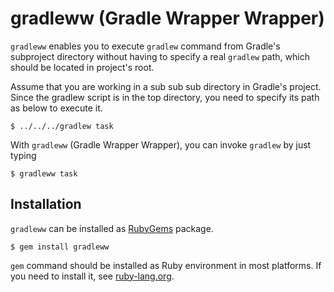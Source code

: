 # gradleww (Gradle Wrapper Wrapper)

`gradleww` enables you to execute `gradlew` command from Gradle's subproject directory without having to specify a real `gradlew` path, which should be located in project's root.

Assume that you are working in a sub sub sub directory in Gradle's project. Since the gradlew script is in the top directory, you need to specify its path as below to execute it.

~~~
$ ../../../gradlew task
~~~

With `gradleww` (Gradle Wrapper Wrapper), you can invoke `gradlew` by just typing

~~~
$ gradleww task
~~~

Installation
----

`gradleww` can be installed as [RubyGems](https://rubygems.org/) package.

~~~
$ gem install gradleww
~~~

`gem` command should be installed as Ruby environment in most platforms. If you need to install it, see [ruby-lang.org](http://ruby-lang.org/).
